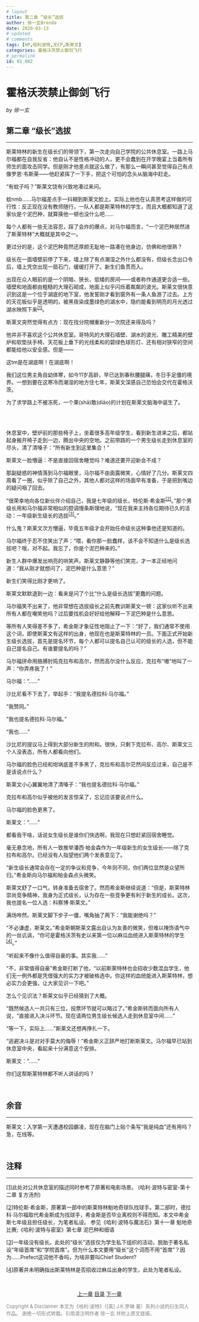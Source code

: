 ```yaml
---
# layout
title: 第二章 “级长”选拔
author: 徐一玄Brenda
date: 2020-03-13
# updated
# comments
tags: [HP,哈利波特,无CP,斯莱文]
categories: 霍格沃茨禁止御剑飞行
# permalink
id: 01_002
---
```

# 霍格沃茨禁止御剑飞行

*by 徐一玄*

## 第二章 “级长”选拔
---
斯莱特林的新生在级长们的带领下，第一次走向自己学院的公共休息室。一路上马尔福都在自我反省：他自认不是性格冲动的人，更不会蠢到在开学晚宴上当着所有师生的面攻击同学。但是刚才他差点就这么做了，有那么一瞬间甚至觉得自己有点像罗恩·韦斯莱——他赶紧挥了一下手，把这个可怕的念头从脑海中赶走。

“有蚊子吗？”斯莱文饶有兴致地凑过来问。

蚊nmb……马尔福差点手一抖糊到斯莱文脸上。实际上他也在认真思考这样做的可行性：反正现在没有教师随行，一队人都是斯莱特林的学生，而且大概都知道了这家伙是个泥巴种，就算揍他一顿也没什么吧……

每个人都有一些无法容忍，踩了会炸的爆点，对马尔福而言，“一个泥巴种居然进了斯莱特林”大概就是其中之一。

更过分的是，这个泥巴种竟然还厚颜无耻地一路凑在他身边，仿佛和他很熟？

级长在一面墙壁前停了下来，墙上除了有点潮湿之外什么都没有，但级长念出口令后，墙上凭空出现一扇石门，缓缓打开了。新生们鱼贯而入。

出现在众人眼前的是一个阴暗、狭长、低矮的房间——或者称作通道更合适一些。墙壁和地面都由粗糙的大理石砌成，地面上似乎闪烁着粼粼的波光。斯莱文很快意识到这是一个位于湖底的地下室，他发誓刚才看到窗外有一条人鱼游了过去。上方的天花板似乎是透明的，被黑夜染成墨绿色的湖水中，隐约能看到明亮的月光透过湖水映照下来<span id="[1]原文"><sup>[[1]](#[1])</sup>。

斯莱文突然觉得有点方：现在找分院帽重新分一次院还来得及吗？

他并非不喜欢这个公共休息室。哥特风的大理石墙壁、湖水的波光、雕工精美的壁炉和软垫扶手椅、天花板上垂下的光线柔和的碧绿色球形灯、还有相对狭窄的空间都能给他以安全感。但是——

这tm是在湖底啊！在湖底啊！

我们这位男主角自幼体寒，如今11岁高龄，早已达到春秋腰腿痛，冬日手足僵的境界。一想到要在这寒冷而潮湿的地方住七年，斯莱文深感自己恐怕会交代在霍格沃茨。

为了求学路上不被冻死，一个果(shā)敢(diāo)的计划在斯莱文脑海中诞生了。

<br>
<br>

休息室中，壁炉前的那些椅子上，坐着很多高年级学生，看到新生进来之后，都站起身搬开椅子走到一边，腾出中央的空地。之前带路的一个男生级长走到休息室的尽头，清了清嗓子：“所有新生到这里集合！”

斯莱文一脸懵逼：不是直接回宿舍睡觉吗？难道还要开迎新会不成？

那副疑惑的神情落到马尔福眼里，马尔福不由面露微笑，心情好了几分。斯莱文四周看了一圈，似乎除了自己之外，其他人都对这样的场面早有准备，于是把到嘴边的疑问咽了回去。

“很荣幸地向各位新伙伴介绍自己，我是七年级的级长，特伦斯·希金斯<span id="[2]原文"><sup>[[2]](#[2])</sup>。”那个男级长用和马尔福非常相似的腔调慢条斯理地说，“现在我来主持各位期待已久的活动：一年级新生级长的选拔<span id="[3]原文"><sup>[[3]](#[3])</sup>。”

什么鬼？斯莱文次方懵逼，毕竟五年级才会开始任命级长这种事他还是知道的。

马尔福终于忍不住笑出了声：“喂，看你那一脸蠢样，该不会不知道什么是级长选拔吧？哦，对不起。我忘了，你是个泥巴种来的。”

新生人群中爆发出响亮的哄笑声。斯莱文静静等他们笑完，才一本正经地问道：“我从刚才就想问了，泥巴种是什么意思？”

新生们笑得比刚才更响了。

斯莱文默默退到一边：看来是问了个比“什么是级长选拔”更蠢的问题。

马尔福笑不出来了，他非常想在选拔级长之前先教训斯莱文一顿：这家伙听不出来所有人都在嘲笑他吗？过后要找机会好好给他解释一下泥巴种是什么意思。

等所有人笑得差不多了，希金斯才象征性地阻止了一下：“好了，我们通常不使用这个词，即使斯莱文有这样的出身，他现在也是斯莱特林的一员。下面正式开始新生级长选拔，首先是提名环节，每个人都可以提名自己认可的级长的人选，但不能自己提名自己。有谁要提名的吗？”

马尔福拼命用胳膊肘捣克拉布和高尔，然而高尔没什么反应，克拉布“嗷”地叫了一声：“你弄疼我了！”

马尔福：“……”

沙比尼看不下去了，举起手：“我提名德拉科·马尔福。”

“我赞同。”

“我也提名德拉科·马尔福。”

“我也……”

沙比尼的提议马上得到大部分新生的附和。很快，只剩下克拉布、高尔、斯莱文三个人没表态，所有人都看向他们。

马尔福的脸色已经和坩埚底差不多黑了，克拉布和高尔茫然间反应过来，自己是不是该说点什么？

斯莱文小心翼翼地清了清嗓子：“我也提名德拉科·马尔福。”

克拉布和高尔似乎被他的发言惊呆了，忘记应该要说点什么。

马尔福的脸色更黑了。

斯莱文：“……”

都看我干啥，话说女生级长是谁你们快选啊，我现在只想赶紧回宿舍睡觉。

毫无悬念地，所有人一致推举潘西·帕金森作为一年级新生的女生级长——除了克拉布和高尔。已经没有人指望他们两个发表意见了。

“新生级长通常会存在一定的争议和竞争，今年则不同，你们两位显然是众望所归。”希金斯向马尔福和帕金森点头微笑。

斯莱文舒了一口气，转身准备去宿舍了。然而希金斯继续说道：“但是，斯莱特林崇尚竞争精神，我身为正式级长，认为存在一些竞争更有利于新生的成长。这次，我也提名一位人选：科察博·斯莱文。”

满场哗然。斯莱文脚下步子一僵，嘴角抽了两下：“我能谢绝吗？”

“不必谦虚，斯莱文。”希金斯朝斯莱文露出自认为友善的微笑，但难以掩饰语气中的一丝讥讽，“你可是霍格沃茨有史以来第一位以麻瓜血统进入斯莱特林的学生<span id="[4]原文"><sup>[[4]](#[4])</sup>。”

“听起来不像什么值得自豪的事。其实我……”

“不，非常值得自豪”希金斯打断了他，“以前斯莱特林也会招收少数混血学生，他们无一例外都是凭借强大的实力才被破格选中。你这样的血统能进入斯莱特林，想必实力会更强，让大家见识一下吧。”

怎么个见识法？斯莱文似乎已经猜到了大概。

“既然候选人一共只有三位，投票环节就可以略过了。”希金斯转而面向所有人说，“直接进入决斗环节。现在请两位男生级长候选人走到休息室中间……”

“等一下，实际上……”斯莱文还想再挣扎一下。

“逃避决斗是对对手莫大的侮辱！”希金斯义正辞严地打断斯莱文。马尔福早已站到休息室中央，看起来十分满意这个安排。

斯莱文：“……”

你们这帮斯莱特林都不听人讲话的吗？

<br>

<div class=footnote>

## 余音
---
斯莱文：入学第一天遭遇校园霸凌，现在在脑门上贴个条写“我是纯血”还有用吗？急，在线等。
</div>

<br>

<div class=footnote>

## 注释
---
<span id="[1]">[[1]](#[1]原文)此处对公共休息室的描述同时参考了原著和电影场景。
(哈利·波特与密室-第十二章 复方汤剂)

<span id="[2]">[[2]](#[2]原文)特伦斯·希金斯，原著第一部中的斯莱特林魁地奇球队找球手。第二部时，德拉科·马尔福取代希金斯成为找球手，希金斯是否毕业离校则不得而知。本文中希金斯七年级且担任级长，为笔者私设。
参见《哈利·波特与魔法石》第十一章 魁地奇比赛;《哈利·波特与密室》第七章 泥巴种和细语

<span id="[3]">[[3]](#[3]原文)一年级没有级长。此处的“级长”选拔仅为学生私下组织的活动，脱胎于著名私设“年级首席”和“学院首席”。但为什么本文要用“级长”这个词而不用“首席”？因为……Prefect这词他不香吗，为啥非要叫Chief Student?

<span id="[4]">[[4]](#[4]原文)原著并未明确指出斯莱特林是否招收过麻瓜出身的学生，此处为笔者私设。
</div>

<br>

<center>

[上一章](01_001_第一章_你听我解释……算了.html) [目录](01_000_目录.html) [下一章](01_003_第三章_喜提禁闭.html)
</center>

<font color=gray size=2>

Copyright & Disclaimer
本文为《哈利·波特》（[英] J.K.罗琳 著）系列小说的衍生同人作品。
谢绝一切形式转载。引用请注明作者 徐一玄 并附上原文链接。
</font>